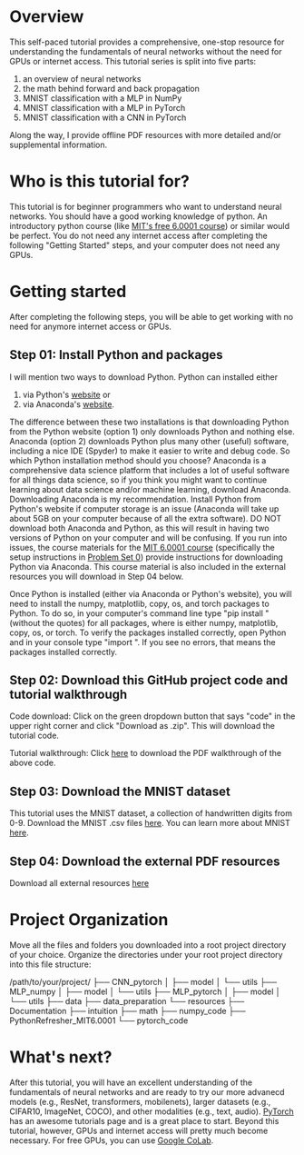 # Overview
This self-paced tutorial provides a comprehensive, one-stop resource for understanding the fundamentals of neural networks without the need for GPUs or internet access.  This tutorial series is split into five parts:
1. an overview of neural networks
2. the math behind forward and back propagation
3. MNIST classification with a MLP in NumPy
4. MNIST classification with a MLP in PyTorch
5. MNIST classification with a CNN in PyTorch


Along the way, I provide offline PDF resources with more detailed and/or supplemental information.
# Who is this tutorial for?
This tutorial is for beginner programmers who want to understand neural networks. You should have a good working knowledge of python. An introductory python course (like [MIT's free 6.0001 course](https://ocw.mit.edu/courses/6-0001-introduction-to-computer-science-and-programming-in-python-fall-2016/pages/syllabus/)) or similar would be perfect. You do not need any internet access after completing the following "Getting Started" steps, and your computer does not need any GPUs.

# Getting started
After completing the following steps, you will be able to get working with no need for anymore internet access or GPUs.

## Step 01: Install Python and packages
I will mention two ways to download Python. Python can installed either
1. via Python's [website](https://www.python.org/downloads/) or
2. via Anaconda's [website](https://www.anaconda.com/products/individual).


The difference between these two installations is that downloading Python from the Python website (option 1) only downloads Python and nothing else. Anaconda (option 2) downloads Python plus many other (useful) software, including a nice IDE (Spyder) to make it easier to write and debug code. So which Python installation method should you choose? Anaconda is a comprehensive data science platform that includes a lot of useful software for all things data science, so if you think you might want to continue learning about data science and/or machine learning, download Anaconda. Downloading Anaconda is my recommendation. Install Python from Python's website if computer storage is an issue (Anaconda will take up about 5GB on your computer because of all the extra software). DO NOT download both Anaconda and Python, as this will result in having two versions of Python on your computer and will be confusing. If you run into issues, the course materials for the [MIT 6.0001 course](https://ocw.mit.edu/courses/6-0001-introduction-to-computer-science-and-programming-in-python-fall-2016/pages/syllabus/) 
(specifically the setup instructions in [Problem Set 0](https://ocw.mit.edu/courses/6-0001-introduction-to-computer-science-and-programming-in-python-fall-2016/pages/assignments/)) provide instructions for downloading Python via Anaconda. This course material is also included in the external resources you will download in Step 04 below.


Once Python is installed (either via Anaconda or Python's website), you will need to install the numpy, matplotlib, copy, os, and torch packages to Python. To do so, in your computer's command line type "pip install <package>" (without the quotes) for all packages, where <package> is either numpy, matplotlib, copy, os, or torch. To verify the packages installed correctly, open Python and in your console type "import <package>". If you see no errors, that means the packages installed correctly.

## Step 02: Download this GitHub project code and tutorial walkthrough
Code download: Click on the green dropdown button that says "code" in the upper right corner and click "Download as .zip". This will download the tutorial code.

Tutorial walkthrough: Click [here](TODO) to download the PDF walkthrough of the above code.

## Step 03: Download the MNIST dataset
This tutorial uses the MNIST dataset, a collection of handwritten digits from 0-9. Download the MNIST .csv files [here](https://drive.google.com/drive/folders/1prkKWdSNq_SK_q5Duj-hyh4Y0nvXrlcH?usp=drive_link). You can learn more about MNIST [here](http://yann.lecun.com/exdb/mnist/).

## Step 04: Download the external PDF resources
Download all external resources [here](https://drive.google.com/drive/folders/1OQEgalDeaHa5KrD6NLxP5t8pGGQu--OI?usp=sharing)

# Project Organization
Move all the files and folders you downloaded into a root project directory of your choice. Organize the directories under your root project directory into this file structure:


  /path/to/your/project/
  ├── CNN_pytorch
  │   ├── model
│   └── utils
├── MLP_numpy
│   ├── model
│   └── utils
├── MLP_pytorch
│   ├── model
│   └── utils
├── data
├── data_preparation
└── resources
    ├── Documentation
    ├── intuition
    ├── math
    ├── numpy_code
    ├── PythonRefresher_MIT6.0001
    └── pytorch_code


# What's next?
After this tutorial, you will have an excellent understanding of the fundamentals of neural networks and are ready to try our more advanecd models (e.g., ResNet, transformers, mobilenets), larger datasets (e.g., CIFAR10, ImageNet, COCO), and other modalities (e.g., text, audio). [PyTorch](https://pytorch.org/tutorials/) has an awesome tutorials page and is a great place to start. Beyond this tutorial, however, GPUs and internet access will pretty much become necessary. For free GPUs, you can use [Google CoLab](https://colab.research.google.com/). 
